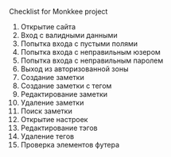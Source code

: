 Checklist for Monkkee project

1. Открытие сайта
2. Вход с валидными данными
3. Попытка входа с пустыми полями
4. Попытка входа с неправильным юзером
5. Попытка входа с неправильным паролем
6. Выход из авторизованной зоны
7. Создание заметки
8. Создание заметки с тегом
9. Редактирование заметки
10. Удаление заметки
11. Поиск заметки
12. Открытие настроек
13. Редактирование тэгов
14. Удаление тегов
15. Проверка элементов футера
